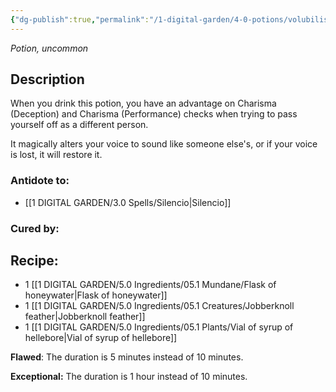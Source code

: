 ```yaml
---
{"dg-publish":true,"permalink":"/1-digital-garden/4-0-potions/volubilis-potion/","tags":["potion","extracurricular","uncommon"]}
---
```


*Potion, uncommon* 

## Description

When you drink this potion, you have an advantage on Charisma (Deception) and Charisma (Performance) checks when trying to pass yourself off as a different person. 

It magically alters your voice to sound like someone else's, or if your voice is lost, it will restore it.

### Antidote to: 
- [[1 DIGITAL GARDEN/3.0 Spells/Silencio\|Silencio]]

### Cured by:


## Recipe:

- 1 [[1 DIGITAL GARDEN/5.0 Ingredients/05.1 Mundane/Flask of honeywater\|Flask of honeywater]]
- 1 [[1 DIGITAL GARDEN/5.0 Ingredients/05.1 Creatures/Jobberknoll feather\|Jobberknoll feather]]
- 1 [[1 DIGITAL GARDEN/5.0 Ingredients/05.1 Plants/Vial of syrup of hellebore\|Vial of syrup of hellebore]]

**Flawed**:
The duration is 5 minutes instead of 10 minutes.

**Exceptional:** 
The duration is 1 hour instead of 10 minutes.